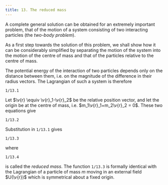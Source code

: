 ```yaml
---
title: 13. The reduced mass
---
```


A complete general solution can be obtained for an extremely important problem, that of the motion of a system consisting of two interacting particles (the *two-body problem*).

As a first step towards the solution of this problem, we shall show how it can be considerably simplified by separating the motion of the system into the motion of the centre of mass and that of the particles relative to the centre of mass.

The potential energy of the interaction of two particles depends only on
the distance between them, i.e. on the magnitude of the difference in their
radius vectors. The Lagrangian of such a system is therefore

```load
1/13.1
```

Let $\v{r} \equiv \v{r}_1-\v{r}_2$ be the relative position vector, and let the origin be at the centre of mass, i.e. $m_1\v{r}_1+m_2\v{r}_2 = 0$. These two equations give

```load
1/13.2
```

Substitution in `1/13.1` gives

```load
1/13.3
```

where

```load
1/13.4
```

is called the *reduced mass*. The function `1/13.3` is formally identical with the Lagrangian of a particle of mass $m$ moving in an external field $U(\v{r})$ which is symmetrical about a fixed origin.

<!-- PROBLEM -->
<!-- A system consists of one particle of mass M and n particles with equal masses m. Eliminate -->
<!-- the motion of the centre of mass and so reduce the problem to one involving n particles. -->
<!-- SOLUTION. Let R be the radius vector of the particle of mass M, and Ra (a = 1, 2, ..., n) -->
<!-- those of the particles of mass m. We put ra = Ra-R and take the origin to be at the centre -->
<!-- of mass: MR+mER = 0. Hence where =M + nm; Ra = R + ra. -->
<!-- Substitution in the Lagrangian L = gives -->
<!-- ra. -->
<!-- The potential energy depends only on the distances between the particles, and so can be -->
<!-- written as a function of the ra. -->
<!-- Thus the problem of the motion of two interacting particles is equivalent to that of the motion of one particle in a given external field $U(\v{r})$. From the solution $\v{r} = \v{r}(t)$ of this problem, the paths $\v{r}_1 = \v{r}_1(t)$ and $\v{r}_2 = \v{r}_2(t)$ of the two particles separately, relative to their common centre of mass, are obtained by means of formulae `1/13.2`. -->

